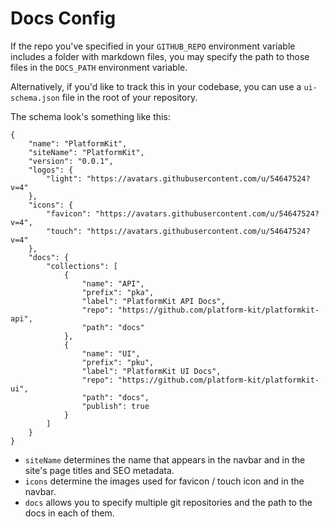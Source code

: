 # Docs Config

If the repo you've specified in your `GITHUB_REPO` environment variable includes a folder with markdown files, you may specify the path to those files in the `DOCS_PATH` environment variable.

Alternatively, if you'd like to track this in your codebase, you can use a `ui-schema.json` file in the root of your repository.

The schema look's something like this:

```
{
    "name": "PlatformKit",
    "siteName": "PlatformKit",
    "version": "0.0.1",
    "logos": {
        "light": "https://avatars.githubusercontent.com/u/54647524?v=4"
    },
    "icons": {
        "favicon": "https://avatars.githubusercontent.com/u/54647524?v=4",
        "touch": "https://avatars.githubusercontent.com/u/54647524?v=4"
    },
    "docs": {
        "collections": [
            {
                "name": "API",
                "prefix": "pka",
                "label": "PlatformKit API Docs",
                "repo": "https://github.com/platform-kit/platformkit-api",
                "path": "docs"
            },
            {                
                "name": "UI",
                "prefix": "pku",
                "label": "PlatformKit UI Docs",
                "repo": "https://github.com/platform-kit/platformkit-ui",
                "path": "docs",
                "publish": true
            }
        ]
    }
}
```

- `siteName` determines the name that appears in the navbar and in the site's page titles and SEO metadata.
- `icons` determine the images used for favicon / touch icon and in the navbar.
- `docs` allows you to specify multiple git repositories and the path to the docs in each of them.